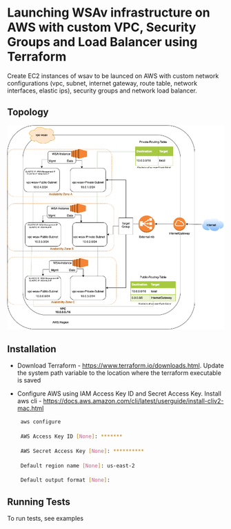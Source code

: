 
# Launching WSAv infrastructure on AWS with custom VPC, Security Groups and Load Balancer using Terraform

Create EC2 instances of wsav to be launced on AWS with custom network configurations (vpc, subnet, internet gateway, route table, network interfaces, elastic ips), security groups and network load balancer.



## Topology

![Topology Diagram](images/topology.png)





## Installation

* Download Terraform - https://www.terraform.io/downloads.html. Update the system path variable to the location where the terraform executable is saved
* Configure AWS using IAM Access Key ID and Secret Access Key. Install aws cli - https://docs.aws.amazon.com/cli/latest/userguide/install-cliv2-mac.html

   ```bash
    aws configure

    AWS Access Key ID [None]: *******

    AWS Secret Access Key [None]: **********

    Default region name [None]: us-east-2

    Default output format [None]:
   ```


## Running Tests

To run tests, see examples

    
